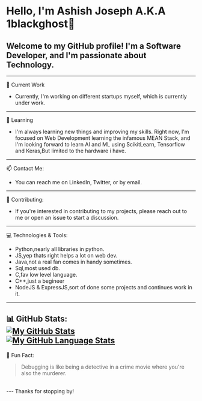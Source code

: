 # Hello, I'm Ashish Joseph A.K.A 1blackghost👋<br>

## Welcome to my GitHub profile! I'm a Software Developer, and I'm passionate about Technology.<br>
---
🔭 Current Work<br>
* Currently, I'm working on different startups myself, which is currently under work.<br>
---
🌱 Learning<br>
* I'm always learning new things and improving my skills. Right now, I'm focused on Web Development learning the infamous MEAN Stack, and I'm looking forward to learn AI and ML using ScikitLearn, Tensorflow and Keras,But limited to the hardware i have.
---
📫 Contact Me:<br>
* You can reach me on LinkedIn, Twitter, or by email.
---
🤝 Contributing:<br>
* If you're interested in contributing to my projects, please reach out to me or open an issue to start a discussion.
---
💻 Technologies & Tools:<br>
* Python,nearly all libraries in python.<br>
* JS,yep thats right helps a lot on web dev.<br>
* Java,not a real fan comes in handy sometimes.<br>
* Sql,most used db.<br>
* C,fav low level language.<br>
* C++,just a begineer<br>
* NodeJS & ExpressJS,sort of done some projects and continues work in it.<br>
---
📊 GitHub Stats:
<br>
[![My GitHub Stats](https://github-readme-stats.vercel.app/api/?username=1blackghost&count_private=true&theme=tokyonight&showicons=true)]()
<br>
[![My GitHub Language Stats](https://github-readme-stats.vercel.app/api/top-langs/?username=1blackghost&langs_count=5&theme=tokyonight)]()
<br>
---
🎉 Fun Fact:<br>
>Debugging is like being a detective in a crime movie where you're also the murderer.
<br>
---
Thanks for stopping by!
